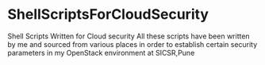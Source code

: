 # ShellScriptsForCloudSecurity
Shell Scripts Written for Cloud security
All these scripts have been written by me and sourced from various places in order to establish certain security parameters in my OpenStack environment at SICSR,Pune
